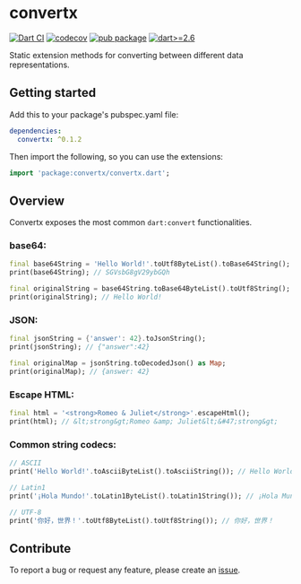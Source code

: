 # convertx

[![Dart CI](https://github.com/parsodyl/json_string/workflows/Dart%20CI/badge.svg)](https://github.com/parsodyl/json_string/actions) [![codecov](https://codecov.io/gh/parsodyl/convertx/branch/master/graph/badge.svg)](https://codecov.io/gh/parsodyl/convertx) [![pub package](https://img.shields.io/pub/v/convertx.svg)](https://pub.dartlang.org/packages/convertx) [![dart>=2.6 ](https://img.shields.io/badge/dart-%3E%3D2.6-lightblue.svg)](https://github.com/dart-lang/sdk/blob/master/CHANGELOG.md)

Static extension methods for converting between different data representations.

## Getting started

Add this to your package's pubspec.yaml file:

```yaml
dependencies:
  convertx: ^0.1.2
```
Then import the following, so you can use the extensions:

```dart
import 'package:convertx/convertx.dart';
```
## Overview

Convertx exposes the most common `dart:convert` functionalities.

### base64:

```dart
final base64String = 'Hello World!'.toUtf8ByteList().toBase64String();
print(base64String); // SGVsbG8gV29ybGQh

final originalString = base64String.toBase64ByteList().toUtf8String();
print(originalString); // Hello World!
```

### JSON:

```dart
final jsonString = {'answer': 42}.toJsonString();
print(jsonString); // {"answer":42}

final originalMap = jsonString.toDecodedJson() as Map;
print(originalMap); // {answer: 42}
```

### Escape HTML:

```dart
final html = '<strong>Romeo & Juliet</strong>'.escapeHtml();
print(html); // &lt;strong&gt;Romeo &amp; Juliet&lt;&#47;strong&gt;
```

### Common string codecs:

```dart
// ASCII
print('Hello World!'.toAsciiByteList().toAsciiString()); // Hello World!

// Latin1
print('¡Hola Mundo!'.toLatin1ByteList().toLatin1String()); // ¡Hola Mundo!

// UTF-8
print('你好，世界！'.toUtf8ByteList().toUtf8String()); // 你好，世界！
```
## Contribute

To report a bug or request any feature, please create an [issue](https://github.com/parsodyl/convertx/issues). 
